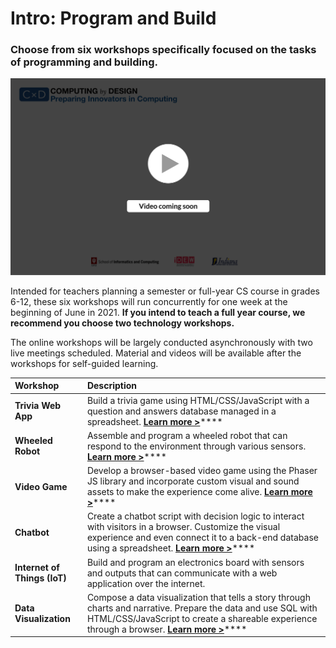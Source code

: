 # Intro: Program and Build

### Choose from six workshops specifically focused on the tasks of programming and building.

![](../.gitbook/assets/vidcoming.png)

Intended for teachers planning a semester or full-year CS course in grades 6-12, these six workshops will run concurrently for one week at the beginning of June in 2021. **If you intend to teach a full year course, we recommend you choose two technology workshops.** 

The online workshops will be largely conducted asynchronously with two live meetings scheduled.  Material and videos will be available after the workshops for self-guided learning.

| Workshop | Description |
| :--- | :--- |
| **Trivia Web App** | Build a trivia game using HTML/CSS/JavaScript with a question and answers database managed in a spreadsheet. [**Learn more &gt;**](trivia.md)\*\*\*\* |
| **Wheeled Robot** | Assemble and program a wheeled robot that can respond to the environment through various sensors. [**Learn more &gt;**](robot.md)\*\*\*\* |
| **Video Game** | Develop a browser-based video game using the Phaser JS library and incorporate custom visual and sound assets to make the experience come alive. [**Learn more &gt;**](video-game.md)\*\*\*\* |
| **Chatbot** | Create a chatbot script with decision logic to interact with visitors in a browser. Customize the visual experience and even connect it to a back-end database using a spreadsheet. [**Learn more &gt;**](chatbot.md)\*\*\*\* |
| **Internet of Things \(IoT\)** | Build and program an electronics board with sensors and outputs that can communicate with a web application over the internet. |
| **Data Visualization** | Compose a data visualization that tells a story through charts and narrative. Prepare the data and use SQL with HTML/CSS/JavaScript to create a shareable experience through a browser. [**Learn more &gt;**](dataviz.md)\*\*\*\* |



